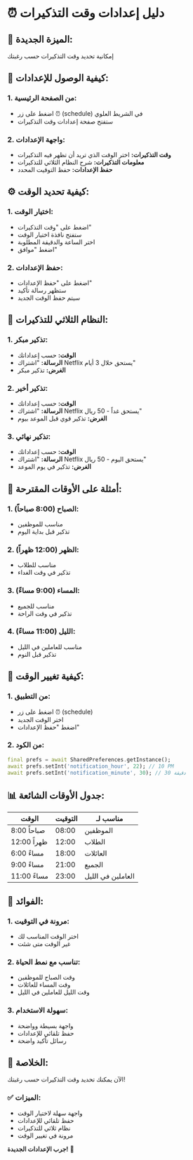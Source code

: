 # ⏰ دليل إعدادات وقت التذكيرات

## 🎯 **الميزة الجديدة:**
إمكانية تحديد وقت التذكيرات حسب رغبتك

## 📱 **كيفية الوصول للإعدادات:**

### 1. **من الصفحة الرئيسية:**
- اضغط على زر ⏰ (schedule) في الشريط العلوي
- ستفتح صفحة إعدادات وقت التذكيرات

### 2. **واجهة الإعدادات:**
- **وقت التذكيرات:** اختر الوقت الذي تريد أن تظهر فيه التذكيرات
- **معلومات التذكيرات:** شرح النظام الثلاثي للتذكيرات
- **حفظ الإعدادات:** حفظ التوقيت المحدد

## ⚙️ **كيفية تحديد الوقت:**

### 1. **اختيار الوقت:**
- اضغط على "وقت التذكيرات"
- ستفتح نافذة اختيار الوقت
- اختر الساعة والدقيقة المطلوبة
- اضغط "موافق"

### 2. **حفظ الإعدادات:**
- اضغط على "حفظ الإعدادات"
- ستظهر رسالة تأكيد
- سيتم حفظ الوقت الجديد

## 📅 **النظام الثلاثي للتذكيرات:**

### 1. **تذكير مبكر:**
- **الوقت:** حسب إعداداتك
- **الرسالة:** "اشتراك Netflix يستحق خلال 3 أيام"
- **الغرض:** تذكير مبكر

### 2. **تذكير أخير:**
- **الوقت:** حسب إعداداتك
- **الرسالة:** "اشتراك Netflix يستحق غداً - 50 ريال"
- **الغرض:** تذكير قوي قبل الموعد بيوم

### 3. **تذكير نهائي:**
- **الوقت:** حسب إعداداتك
- **الرسالة:** "اشتراك Netflix يستحق اليوم - 50 ريال"
- **الغرض:** تذكير في يوم الموعد

## 🎯 **أمثلة على الأوقات المقترحة:**

### 1. **الصباح (8:00 صباحاً):**
- مناسب للموظفين
- تذكير قبل بداية اليوم

### 2. **الظهر (12:00 ظهراً):**
- مناسب للطلاب
- تذكير في وقت الغداء

### 3. **المساء (9:00 مساءً):**
- مناسب للجميع
- تذكير في وقت الراحة

### 4. **الليل (11:00 مساءً):**
- مناسب للعاملين في الليل
- تذكير قبل النوم

## 🔧 **كيفية تغيير الوقت:**

### 1. **من التطبيق:**
- اضغط على زر ⏰ (schedule)
- اختر الوقت الجديد
- اضغط "حفظ الإعدادات"

### 2. **من الكود:**
```dart
final prefs = await SharedPreferences.getInstance();
await prefs.setInt('notification_hour', 22); // 10 PM
await prefs.setInt('notification_minute', 30); // 30 دقيقة
```

## 📊 **جدول الأوقات الشائعة:**

| الوقت | التوقيت | مناسب لـ |
|--------|----------|----------|
| 8:00 صباحاً | 08:00 | الموظفين |
| 12:00 ظهراً | 12:00 | الطلاب |
| 6:00 مساءً | 18:00 | العائلات |
| 9:00 مساءً | 21:00 | الجميع |
| 11:00 مساءً | 23:00 | العاملين في الليل |

## 🎉 **الفوائد:**

### 1. **مرونة في التوقيت:**
- اختر الوقت المناسب لك
- غير الوقت متى شئت

### 2. **تناسب مع نمط الحياة:**
- وقت الصباح للموظفين
- وقت المساء للعائلات
- وقت الليل للعاملين في الليل

### 3. **سهولة الاستخدام:**
- واجهة بسيطة وواضحة
- حفظ تلقائي للإعدادات
- رسائل تأكيد واضحة

## 🚀 **الخلاصة:**

الآن يمكنك تحديد وقت التذكيرات حسب رغبتك! 

### ✅ **الميزات:**
- واجهة سهلة لاختيار الوقت
- حفظ تلقائي للإعدادات
- نظام ثلاثي للتذكيرات
- مرونة في تغيير الوقت

**جرب الإعدادات الجديدة!** 🎯
